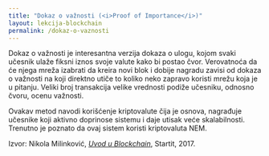 ```yaml
---
title: "Dokaz o važnosti (<i>Proof of Importance</i>)"
layout: lekcija-blockchain
permalink: /dokaz-o-vaznosti
---
```


Dokaz o važnosti je interesantna verzija dokaza o ulogu, kojom svaki učesnik ulaže fiksni iznos svoje valute kako bi postao čvor. Verovatnoća da će njega mreža izabrati da kreira novi blok i dobije nagradu zavisi od dokaza o važnosti na koji direktno utiče to koliko neko zapravo koristi mrežu koja je u pitanju. Veliki broj transakcija velike vrednosti podiže učesniku, odnosno čvoru, ocenu važnosti.

Ovakav metod navodi korišćenje kriptovalute čija je osnova, nagrađuje učesnike koji aktivno doprinose sistemu i daje utisak veće skalabilnosti. Trenutno je poznato da ovaj sistem koristi kriptovaluta NEM.


Izvor: Nikola Milinković, *[Uvod u Blockchain](https://startit.rs/uvod-u-blockchain-kako-se-postize-konsenzus-u-decentralizovanom-sistemu/)*, Startit, 2017.
